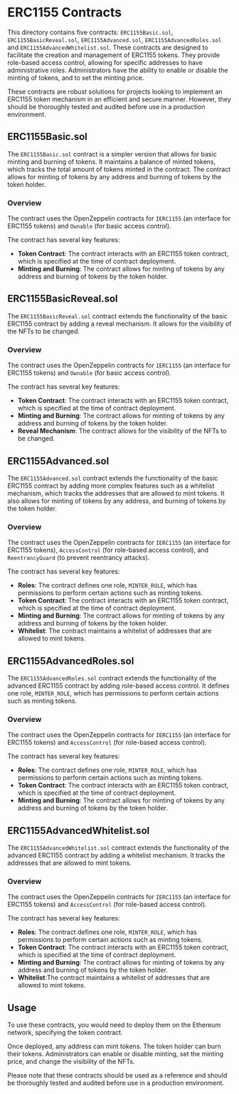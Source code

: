 # ERC1155 Contracts

This directory contains five contracts: `ERC1155Basic.sol`, `ERC1155BasicReveal.sol`, `ERC1155Advanced.sol`, `ERC1155AdvancedRoles.sol` and `ERC1155AdvancedWhitelist.sol`. These contracts are designed to facilitate the creation and management of ERC1155 tokens. They provide role-based access control, allowing for specific addresses to have administrative roles. Administrators have the ability to enable or disable the minting of tokens, and to set the minting price.

These contracts are robust solutions for projects looking to implement an ERC1155 token mechanism in an efficient and secure manner. However, they should be thoroughly tested and audited before use in a production environment.

## ERC1155Basic.sol

The `ERC1155Basic.sol` contract is a simpler version that allows for basic minting and burning of tokens. It maintains a balance of minted tokens, which tracks the total amount of tokens minted in the contract. The contract allows for minting of tokens by any address and burning of tokens by the token holder.

### Overview

The contract uses the OpenZeppelin contracts for `IERC1155` (an interface for ERC1155 tokens) and `Ownable` (for basic access control).

The contract has several key features:

- **Token Contract**: The contract interacts with an ERC1155 token contract, which is specified at the time of contract deployment.
- **Minting and Burning**: The contract allows for minting of tokens by any address and burning of tokens by the token holder.

## ERC1155BasicReveal.sol

The `ERC1155BasicReveal.sol` contract extends the functionality of the basic ERC1155 contract by adding a reveal mechanism. It allows for the visibility of the NFTs to be changed.

### Overview

The contract uses the OpenZeppelin contracts for `IERC1155` (an interface for ERC1155 tokens) and `Ownable` (for basic access control).

The contract has several key features:

- **Token Contract**: The contract interacts with an ERC1155 token contract, which is specified at the time of contract deployment.
- **Minting and Burning**: The contract allows for minting of tokens by any address and burning of tokens by the token holder.
- **Reveal Mechanism**: The contract allows for the visibility of the NFTs to be changed.

## ERC1155Advanced.sol

The `ERC1155Advanced.sol` contract extends the functionality of the basic ERC1155 contract by adding more complex features such as a whitelist mechanism, which tracks the addresses that are allowed to mint tokens. It also allows for minting of tokens by any address, and burning of tokens by the token holder.

### Overview

The contract uses the OpenZeppelin contracts for `IERC1155` (an interface for ERC1155 tokens), `AccessControl` (for role-based access control), and `ReentrancyGuard` (to prevent reentrancy attacks).

The contract has several key features:

- **Roles**: The contract defines one role, `MINTER_ROLE`, which has permissions to perform certain actions such as minting tokens.
- **Token Contract**: The contract interacts with an ERC1155 token contract, which is specified at the time of contract deployment.
- **Minting and Burning**: The contract allows for minting of tokens by any address and burning of tokens by the token holder.
- **Whitelist**: The contract maintains a whitelist of addresses that are allowed to mint tokens.

## ERC1155AdvancedRoles.sol

The `ERC1155AdvancedRoles.sol` contract extends the functionality of the advanced ERC1155 contract by adding role-based access control. It defines one role, `MINTER_ROLE`, which has permissions to perform certain actions such as minting tokens.

### Overview

The contract uses the OpenZeppelin contracts for `IERC1155` (an interface for ERC1155 tokens) and `AccessControl` (for role-based access control).

The contract has several key features:

- **Roles**: The contract defines one role, `MINTER_ROLE`, which has permissions to perform certain actions such as minting tokens.
- **Token Contract**: The contract interacts with an ERC1155 token contract, which is specified at the time of contract deployment.
- **Minting and Burning**: The contract allows for minting of tokens by any address and burning of tokens by the token holder.

## ERC1155AdvancedWhitelist.sol

The `ERC1155AdvancedWhitelist.sol` contract extends the functionality of the advanced ERC1155 contract by adding a whitelist mechanism. It tracks the addresses that are allowed to mint tokens.

### Overview

The contract uses the OpenZeppelin contracts for `IERC1155` (an interface for ERC1155 tokens) and `AccessControl` (for role-based access control).

The contract has several key features:

- **Roles**: The contract defines one role, `MINTER_ROLE`, which has permissions to perform certain actions such as minting tokens.
- **Token Contract**: The contract interacts with an ERC1155 token contract, which is specified at the time of contract deployment.
- **Minting and Burning**: The contract allows for minting of tokens by any address and burning of tokens by the token holder.
- **Whitelist**:The contract maintains a whitelist of addresses that are allowed to mint tokens.

## Usage

To use these contracts, you would need to deploy them on the Ethereum network, specifying the token contract.

Once deployed, any address can mint tokens. The token holder can burn their tokens. Administrators can enable or disable minting, set the minting price, and change the visibility of the NFTs.

Please note that these contracts should be used as a reference and should be thoroughly tested and audited before use in a production environment.
